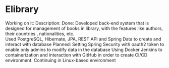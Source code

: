 # Elibrary
Working on it:
Description:
Done:
  Developed  back-end system that is designed for management of books in library, with the features like authors, their countries , nationalities, etc.  
  Used PostgreSQL, Hibernate, JPA, REST API and Spring Data to create and interact with database
Planned:
  Setting Spring Security with oauth2 token to enable only admins to modify data in the database
  Using Docker Jenkins  to containerization and interaction with GitHub in order to create CI/CD environment. 
  Continuing in Linux-based environment
